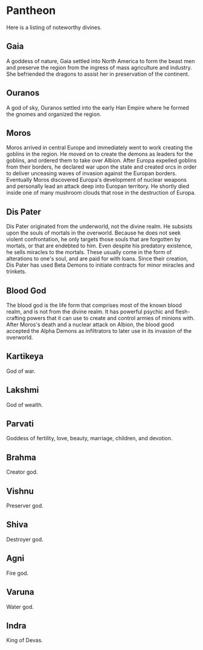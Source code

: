 # Pantheon
Here is a listing of noteworthy divines.

## Gaia
A goddess of nature, Gaia settled into North America to form the beast men and preserve the region from the ingress of mass agriculture and industry. She befriended the dragons to assist her in preservation of the continent.

## Ouranos
A god of sky, Ouranos settled into the early Han Empire where he formed the gnomes and organized the region.

## Moros
Moros arrived in central Europe and immediately went to work creating the goblins in the region. He moved on to create the demons as leaders for the goblins, and ordered them to take over Albion. After Europa expelled goblins from their borders, he declared war upon the state and created orcs in order to deliver unceasing waves of invasion against the Europan borders. Eventually Moros discovered Europa's development of nuclear weapons and personally lead an attack deep into Europan territory. He shortly died inside one of many mushroom clouds that rose in the destruction of Europa. 

## Dis Pater
Dis Pater originated from the underworld, not the divine realm. He subsists upon the souls of mortals in the overworld. Because he does not seek violent confrontation, he only targets those souls that are forgotten by mortals, or that are endebted to him. Even despite his predatory existence, he sells miracles to the mortals. These usually come in the form of alterations to one's soul, and are paid for with loans. Since their creation, Dis Pater has used Beta Demons to initiate contracts for minor miracles and trinkets.

## Blood God
The blood god is the life form that comprises most of the known blood realm, and is not from the divine realm. It has powerful psychic and flesh-crafting powers that it can use to create and control armies of minions with. After Moros's death and a nuclear attack on Albion, the blood good accepted the Alpha Demons as infiltrators to later use in its invasion of the overworld.

## Kartikeya
God of war.

## Lakshmi
God of wealth.

## Parvati
Goddess of fertility, love, beauty, marriage, children, and devotion.

## Brahma
Creator god.

## Vishnu
Preserver god.

## Shiva
Destroyer god.

## Agni
Fire god.

## Varuna
Water god.

## Indra
King of Devas.